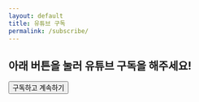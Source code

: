 ```yaml
---
layout: default
title: 유튜브 구독
permalink: /subscribe/
---
```


<h2>아래 버튼을 눌러 유튜브 구독을 해주세요!</h2>
<button onclick="openSubscribe()">구독하고 계속하기</button>

<script>
  function openSubscribe() {
    window.open("https://www.youtube.com/channel/채널ID?sub_confirmation=1", "_blank");
    window.location.href = "https://your-homepage.com";
  }
</script>
